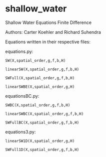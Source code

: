 # shallow_water
Shallow Water Equations Finite Difference

Authors: Carter Koehler and Richard Suhendra

Equations written in their respective files:

equations.py:
```
SW(X,spatial_order,g,f,b,H)
```
```
linearSW(X,spatial_order,g,f,b,H)
```
```
SWFull(X,spatial_order,g,f,b,H)
```
```
linearSWBE(X,spatial_order,g,H)
```

equationsBC.py:
```
SWBC(X,spatial_order,g,f,b,H)
```
```
linearSWBC(X,spatial_order,g,f,b,H)
```
```
SWFullBC(X,spatial_order,g,f,b,H)
```

equations3.py:
```
linearSW1D(X,spatial_order,g,H)
```
```
SWFull1D(X,spatial_order,g,f,b,H)
```

